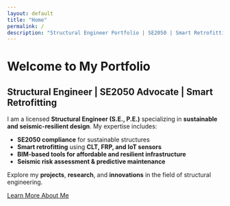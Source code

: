 ```yaml
---
layout: default
title: "Home"
permalink: /
description: "Structural Engineer Portfolio | SE2050 | Smart Retrofitting | Sustainability"
---
```


# Welcome to My Portfolio

## **Structural Engineer | SE2050 Advocate | Smart Retrofitting**

I am a licensed **Structural Engineer (S.E., P.E.)** specializing in **sustainable and seismic-resilient design**. My expertise includes:

- **SE2050 compliance** for sustainable structures
- **Smart retrofitting** using **CLT, FRP, and IoT sensors**
- **BIM-based tools for affordable and resilient infrastructure**
- **Seismic risk assessment & predictive maintenance**

Explore my **projects**, **research**, and **innovations** in the field of structural engineering.

[Learn More About Me](/about)
